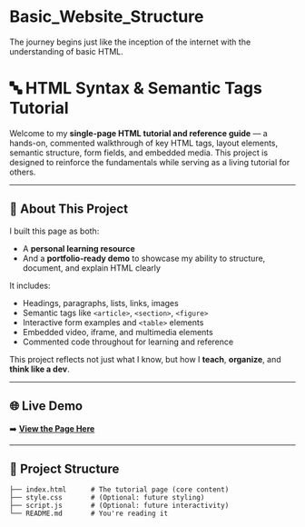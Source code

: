 # Basic_Website_Structure
The journey begins just like the inception of the internet with the understanding of basic HTML.

# 🔤 HTML Syntax & Semantic Tags Tutorial

Welcome to my **single-page HTML tutorial and reference guide** — a hands-on, commented walkthrough of key HTML tags, layout elements, semantic structure, form fields, and embedded media. This project is designed to reinforce the fundamentals while serving as a living tutorial for others.

---

## 📌 About This Project

I built this page as both:
- A **personal learning resource**
- And a **portfolio-ready demo** to showcase my ability to structure, document, and explain HTML clearly

It includes:
- Headings, paragraphs, lists, links, images
- Semantic tags like `<article>`, `<section>`, `<figure>`
- Interactive form examples and `<table>` elements
- Embedded video, iframe, and multimedia elements
- Commented code throughout for learning and reference

This project reflects not just what I know, but how I **teach**, **organize**, and **think like a dev**.

---

## 🌐 Live Demo

➡️ [**View the Page Here**](https://lewallenae.github.io/Basic_Website_Structure/)

---

## 📂 Project Structure

```text
├── index.html      # The tutorial page (core content)
├── style.css       # (Optional: future styling)
├── script.js       # (Optional: future interactivity)
└── README.md       # You're reading it
